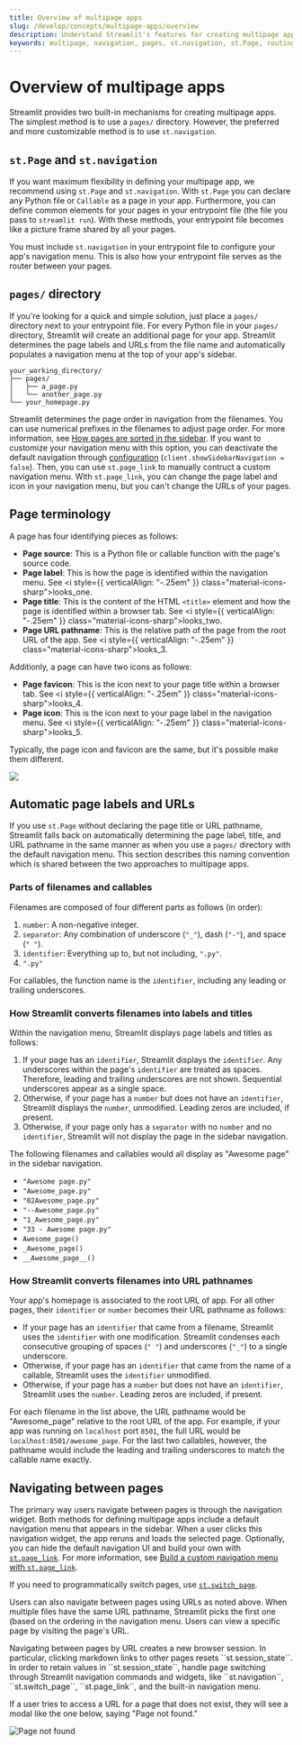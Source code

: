 ```yaml
---
title: Overview of multipage apps
slug: /develop/concepts/multipage-apps/overview
description: Understand Streamlit's features for creating multipage apps using st.navigation, st.Page, and the pages directory with automatic navigation.
keywords: multipage, navigation, pages, st.navigation, st.Page, routing, sidebar
---
```


# Overview of multipage apps

Streamlit provides two built-in mechanisms for creating multipage apps. The simplest method is to use a `pages/` directory. However, the preferred and more customizable method is to use `st.navigation`.

## `st.Page` and `st.navigation`

If you want maximum flexibility in defining your multipage app, we recommend using `st.Page` and `st.navigation`. With `st.Page` you can declare any Python file or `Callable` as a page in your app. Furthermore, you can define common elements for your pages in your entrypoint file (the file you pass to `streamlit run`). With these methods, your entrypoint file becomes like a picture frame shared by all your pages.

You must include `st.navigation` in your entrypoint file to configure your app's navigation menu. This is also how your entrypoint file serves as the router between your pages.

## `pages/` directory

If you're looking for a quick and simple solution, just place a `pages/` directory next to your entrypoint file. For every Python file in your `pages/` directory, Streamlit will create an additional page for your app. Streamlit determines the page labels and URLs from the file name and automatically populates a navigation menu at the top of your app's sidebar.

```
your_working_directory/
├── pages/
│   ├── a_page.py
│   └── another_page.py
└── your_homepage.py
```

Streamlit determines the page order in navigation from the filenames. You can use numerical prefixes in the filenames to adjust page order. For more information, see [How pages are sorted in the sidebar](/develop/concepts/multipage-apps/pages-directory#how-pages-are-sorted-in-the-sidebar). If you want to customize your navigation menu with this option, you can deactivate the default navigation through [configuration](/develop/api-reference/configuration/config.toml) (`client.showSidebarNavigation = false`). Then, you can use `st.page_link` to manually contruct a custom navigation menu. With `st.page_link`, you can change the page label and icon in your navigation menu, but you can't change the URLs of your pages.

## Page terminology

A page has four identifying pieces as follows:

- **Page source**: This is a Python file or callable function with the page's source code.
- **Page label**: This is how the page is identified within the navigation menu. See <i style={{ verticalAlign: "-.25em" }} class="material-icons-sharp">looks_one</i>.
- **Page title**: This is the content of the HTML `<title>` element and how the page is identified within a browser tab. See <i style={{ verticalAlign: "-.25em" }} class="material-icons-sharp">looks_two</i>.
- **Page URL pathname**: This is the relative path of the page from the root URL of the app. See <i style={{ verticalAlign: "-.25em" }} class="material-icons-sharp">looks_3</i>.

Additionly, a page can have two icons as follows:

- **Page favicon**: This is the icon next to your page title within a browser tab. See <i style={{ verticalAlign: "-.25em" }} class="material-icons-sharp">looks_4</i>.
- **Page icon**: This is the icon next to your page label in the navigation menu. See <i style={{ verticalAlign: "-.25em" }} class="material-icons-sharp">looks_5</i>.

Typically, the page icon and favicon are the same, but it's possible make them different.

<div style={{ maxWidth: '564px', margin: 'auto' }}>
<Image caption="1. Page label, 2.Page titles, 3. Page URL pathname, 4.Page favicon, 5. Page icon" src="/images/page_parts.jpg" frame />
</div>

## Automatic page labels and URLs

If you use `st.Page` without declaring the page title or URL pathname, Streamlit falls back on automatically determining the page label, title, and URL pathname in the same manner as when you use a `pages/` directory with the default navigation menu. This section describes this naming convention which is shared between the two approaches to multipage apps.

### Parts of filenames and callables

Filenames are composed of four different parts as follows (in order):

1. `number`: A non-negative integer.
2. `separator`: Any combination of underscore (`"_"`), dash (`"-"`), and space (`" "`).
3. `identifier`: Everything up to, but not including, `".py"`.
4. `".py"`

For callables, the function name is the `identifier`, including any leading or trailing underscores.

### How Streamlit converts filenames into labels and titles

Within the navigation menu, Streamlit displays page labels and titles as follows:

1. If your page has an `identifier`, Streamlit displays the `identifier`. Any underscores within the page's `identifier` are treated as spaces. Therefore, leading and trailing underscores are not shown. Sequential underscores appear as a single space.
2. Otherwise, if your page has a `number` but does not have an `identifier`, Streamlit displays the `number`, unmodified. Leading zeros are included, if present.
3. Otherwise, if your page only has a `separator` with no `number` and no `identifier`, Streamlit will not display the page in the sidebar navigation.

The following filenames and callables would all display as "Awesome page" in the sidebar navigation.

- `"Awesome page.py"`
- `"Awesome_page.py"`
- `"02Awesome_page.py"`
- `"--Awesome_page.py"`
- `"1_Awesome_page.py"`
- `"33 - Awesome page.py"`
- `Awesome_page()`
- `_Awesome_page()`
- `__Awesome_page__()`

### How Streamlit converts filenames into URL pathnames

Your app's homepage is associated to the root URL of app. For all other pages, their `identifier` or `number` becomes their URL pathname as follows:

- If your page has an `identifier` that came from a filename, Streamlit uses the `identifier` with one modification. Streamlit condenses each consecutive grouping of spaces (`" "`) and underscores (`"_"`) to a single underscore.
- Otherwise, if your page has an `identifier` that came from the name of a callable, Streamlit uses the `identifier` unmodified.
- Otherwise, if your page has a `number` but does not have an `identifier`, Streamlit uses the `number`. Leading zeros are included, if present.

For each filename in the list above, the URL pathname would be "Awesome_page" relative to the root URL of the app. For example, if your app was running on `localhost` port `8501`, the full URL would be `localhost:8501/awesome_page`. For the last two callables, however, the pathname would include the leading and trailing underscores to match the callable name exactly.

## Navigating between pages

The primary way users navigate between pages is through the navigation widget. Both methods for defining multipage apps include a default navigation menu that appears in the sidebar. When a user clicks this navigation widget, the app reruns and loads the selected page. Optionally, you can hide the default navigation UI and build your own with [`st.page_link`](/develop/api-reference/widgets/st.page_link). For more information, see [Build a custom navigation menu with `st.page_link`](/develop/tutorials/multipage/st.page_link-nav).

If you need to programmatically switch pages, use [`st.switch_page`](/develop/api-reference/navigation/st.switch_page).

Users can also navigate between pages using URLs as noted above. When multiple files have the same URL pathname, Streamlit picks the first one (based on the ordering in the navigation menu. Users can view a specific page by visiting the page's URL.

<Important>
    Navigating between pages by URL creates a new browser session. In particular, clicking markdown links to other pages resets ``st.session_state``. In order to retain values in ``st.session_state``, handle page switching through Streamlit navigation commands and widgets, like ``st.navigation``, ``st.switch_page``, ``st.page_link``, and the built-in navigation menu.
</Important>

If a user tries to access a URL for a page that does not exist, they will see a modal like the one below, saying "Page not found."

<div style={{ maxWidth: '75%', margin: 'auto' }}>
<Image alt="Page not found" src="/images/mpa-page-not-found.png" />
</div>
